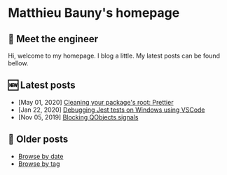 # Matthieu Bauny's homepage

## :wave: Meet the engineer

Hi, welcome to my homepage. I blog a little. My latest posts can be found bellow.

## :new: Latest posts

- [May 01, 2020] [Cleaning your package's root: Prettier](./posts/package-tidiness-prettier.md)
- [Jan 22, 2020] [Debugging Jest tests on Windows using VSCode](./posts/debugging-jest-tests-on-windows-using-vscode.md)
- [Nov 05, 2019] [Blocking QObjects signals](./posts/blocking-qobjects-signals.md)

## :date: Older posts

- [Browse by date](./posts)
- [Browse by tag](./tags)
